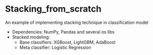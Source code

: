 # Stacking_from_scratch
An example of implementing stacking technique in classification model
- Dependencies: NumPy, Pandas and several os libs 
- Stacked modeling:
  - Base classifiers: XGBoost, LightGBM, AdaBoost
  - Meta classifier: Logistic Regression
